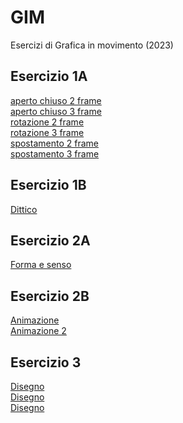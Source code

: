 # GIM
Esercizi di Grafica in movimento (2023)

## Esercizio 1A
<!--[acceso sento 2 frame](Esercizio_1A/acceso_spento_2.html)<br>
[acceso sento 2 frame](Esercizio_1A/acceso_spento_2.html)<br>-->
[aperto chiuso 2 frame](Esercizio_1A/aperto_chiuso_2.html)<br>
[aperto chiuso 3 frame](Esercizio_1A/aperto_chiuso_3.html)<br>
[rotazione 2 frame](Esercizio_1A/rotazione_2.html)<br>
[rotazione 3 frame](Esercizio_1A/rotazione_3.html)<br>
[spostamento 2 frame](Esercizio_1A/spostamento_2.html)<br>
[spostamento 3 frame](Esercizio_1A/spostamento_3.html)<br>

## Esercizio 1B
[Dittico](Esercizio_1B/indexL.html)<br>

## Esercizio 2A
[Forma e senso](Esercizio_2A/index.html)<br>

## Esercizio 2B
[Animazione](Esercizio_2B/index.html)<br>
[Animazione 2](Esercizio_2B/seconda_animazione.html)<br>



## Esercizio 3
[Disegno](Esercizio_3/1_disegno/index.html)<br>
[Disegno](Esercizio_3/2_pong/index.html)<br>
[Disegno](Esercizio_3/3_neve/index.html)<br>






